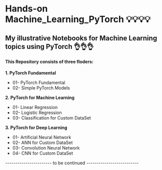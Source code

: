 # Hands-on Machine_Learning_PyTorch  💡💡💡💡

## My illustrative Notebooks for Machine Learning topics using PyTorch 👌👌👌

#### This Repository consists of three floders:  
**1. PyTorch Fundamental**
  * 01- PyTorch Fundamental
  * 02- Simple PyTorch Models 
 
**2. PyTorch for Machine Learning**  
  * 01- Linear Regression
  * 02- Logistic Regression
  * 03- Classification for Custom DataSet  
 
 **3. PyTorch for Deep Learning**  
  * 01- Artificial Neural Network
  * 02- ANN for Custom DataSet
  * 03- Convolution Neural Network
  * 04- CNN for Custom DataSet
  
----------------------- to be continued --------------------------
